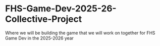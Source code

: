 # FHS-Game-Dev-2025-26-Collective-Project
Where we will be building the game that we will work on together for FHS Game Dev in the 2025-2026 year
